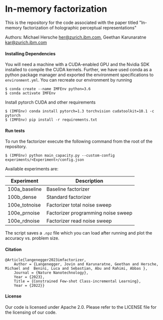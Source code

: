 # In-memory factorization
This is the repository for the code associated with the paper titled "In-memory factorization of holographic perceptual representations"

Authors: Michael Hersche <her@zurich.ibm.com>, Geethan Karunaratne <kar@zurich.ibm.com>

#### Installing Dependencies
You will need a machine with a CUDA-enabled GPU and the Nvidia SDK installed to compile the CUDA kernels.
Further, we have used conda as a python package manager and exported the environment specifications to `environment.yml`. 
You can recreate our environment by running 

```
$ conda create --name IMFEnv python=3.6
$ conda activate IMFEnv
```
Install pytorch CUDA and other requirements
```
$ (IMFEnv) conda install pytorch=1.3 torchvision cudatoolkit=10.1 -c pytorch
$ (IMFEnv) pip install -r requirements.txt
```

#### Run tests

To run the factorizer execute the following command from the root of the repository.
```
$ (IMFEnv) python main_capacity.py --custom-config experiments/<Experiment>/config.json
```

Available experiments are:

| Experiment    | Description                         |
|---------------|-------------------------------------|
| 100a_baseline | Baseline factorizer                 |
| 100b_dense    | Standard factorizer                 |
| 100e_totnoise | Factorizer total noise sweep        |
| 100e_prnoise  | Factorizer programming noise sweep  |
| 100e_rdnoise  | Factorizer read noise sweep         |


The script saves a `.npz` file which you can load after running and plot the accuracy vs. problem size. 

#### Citation
```
@Article{langenegger2023imfactorizer,
    Author = {Langenegger, Jovin and Karunaratne, Geethan and Hersche, Michael and  Benini, Luca and Sebastian, Abu and Rahimi, Abbas },
    Journal = {Nature Nanotechnology},
    Year = {2023},
    Title = {Constrained Few-shot Class-incremental Learning},
    Year = {2022}}
```

#### License
Our code is licensed under Apache 2.0. Please refer to the LICENSE file for the licensing of our code.

